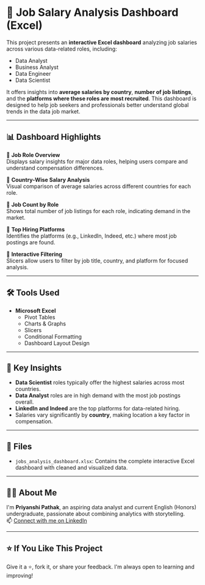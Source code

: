 # 💼 Job Salary Analysis Dashboard (Excel)

This project presents an **interactive Excel dashboard** analyzing job salaries across various data-related roles, including:

- Data Analyst  
- Business Analyst  
- Data Engineer  
- Data Scientist  

It offers insights into **average salaries by country**, **number of job listings**, and the **platforms where these roles are most recruited**. This dashboard is designed to help job seekers and professionals better understand global trends in the data job market.

---

## 📊 Dashboard Highlights

🔹 **Job Role Overview**  
Displays salary insights for major data roles, helping users compare and understand compensation differences.

🔹 **Country-Wise Salary Analysis**  
Visual comparison of average salaries across different countries for each role.

🔹 **Job Count by Role**  
Shows total number of job listings for each role, indicating demand in the market.

🔹 **Top Hiring Platforms**  
Identifies the platforms (e.g., LinkedIn, Indeed, etc.) where most job postings are found.

🔹 **Interactive Filtering**  
Slicers allow users to filter by job title, country, and platform for focused analysis.

---

## 🛠 Tools Used

- **Microsoft Excel**  
  - Pivot Tables  
  - Charts & Graphs  
  - Slicers  
  - Conditional Formatting  
  - Dashboard Layout Design

---

## 📌 Key Insights

- **Data Scientist** roles typically offer the highest salaries across most countries.
- **Data Analyst** roles are in high demand with the most job postings overall.
- **LinkedIn and Indeed** are the top platforms for data-related hiring.
- Salaries vary significantly by **country**, making location a key factor in compensation.

---

## 📁 Files

- `jobs_analysis_dashboard.xlsx`: Contains the complete interactive Excel dashboard with cleaned and visualized data.

---

## 🙋‍♀️ About Me

I'm **Priyanshi Pathak**, an aspiring data analyst and current English (Honors) undergraduate, passionate about combining analytics with storytelling.  
📫 [Connect with me on LinkedIn](https://linkedin.com/in/pathakpriyanshi)

---

## ⭐️ If You Like This Project

Give it a ⭐️, fork it, or share your feedback. I'm always open to learning and improving!

